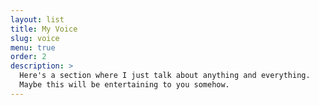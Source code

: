 ```yaml
---
layout: list
title: My Voice
slug: voice
menu: true
order: 2
description: >
  Here's a section where I just talk about anything and everything. 
  Maybe this will be entertaining to you somehow.
---
```

